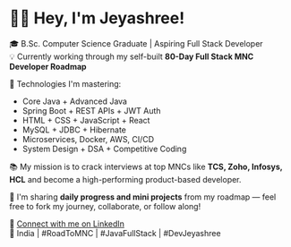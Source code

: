 # 👩‍💻 Hey, I'm Jeyashree!

🎓 B.Sc. Computer Science Graduate | Aspiring Full Stack Developer  
💡 Currently working through my self-built **80-Day Full Stack MNC Developer Roadmap**

🔨 Technologies I'm mastering:
- Core Java + Advanced Java
- Spring Boot + REST APIs + JWT Auth
- HTML + CSS + JavaScript + React
- MySQL + JDBC + Hibernate
- Microservices, Docker, AWS, CI/CD
- System Design + DSA + Competitive Coding

📚 My mission is to crack interviews at top MNCs like **TCS, Zoho, Infosys, HCL** and become a high-performing product-based developer.

🚀 I'm sharing **daily progress and mini projects** from my roadmap — feel free to fork my journey, collaborate, or follow along!

🔗 [Connect with me on LinkedIn](https://www.linkedin.com/in/dev-jeyashree/)  
📍 India | #RoadToMNC | #JavaFullStack | #DevJeyashree
